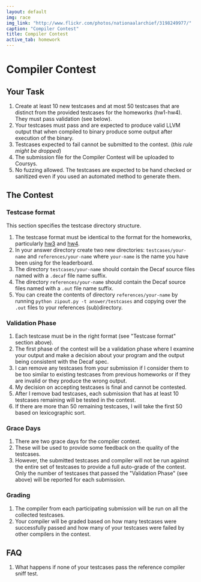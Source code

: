 ```yaml
---
layout: default
img: race
img_link: "http://www.flickr.com/photos/nationaalarchief/3198249977/"
caption: "Compiler Contest"
title: Compiler Contest
active_tab: homework
---
```


# Compiler Contest 

## Your Task

1. Create at least 10 new testcases and at most 50 testcases that are distinct from the provided testcases for the homeworks (hw1-hw4). They must pass validation (see below).
1. Your testcases must pass and are expected to produce valid LLVM output that when compiled to binary produce some output after execution of the binary. 
1. Testcases expected to fail cannot be submitted to the contest. (_this rule might be dropped_)
1. The submission file for the Compiler Contest will be uploaded to Coursys.
1. No fuzzing allowed. The testcases are expected to be hand checked or sanitized even if you used an automated method to generate them.

## The Contest

### Testcase format

This section specifies the testcase directory structure.

1. The testcase format must be identical to the format for the homeworks, particularly [hw3](hw3.html) and [hw4](hw4.html). 
1. In your answer directory create two new directories: `testcases/your-name` and `references/your-name` where `your-name` is the name you have been using for the leaderboard.
1. The directory `testcases/your-name` should contain the Decaf source files named with a `.decaf` file name suffix.
1. The directory `references/your-name` should contain the Decaf source files named with a `.out` file name suffix.
1. You can create the contents of directory `references/your-name` by running `python zipout.py -t answer/testcases` and copying over the `.out` files to your references (sub)directory.

### Validation Phase

1. Each testcase must be in the right format (see "Testcase format" section above).
1. The first phase of the contest will be a validation phase where I examine your output and make a decision about your program and the output being consistent with the Decaf spec.
1. I can remove any testcases from your submission if I consider them to be too similar to existing testcases from previous homeworks or if they are invalid or they produce the wrong output. 
1. My decision on accepting testcases is final and cannot be contested.
1. After I remove bad testcases, each submission that has at least 10 testcases remaining will be tested in the contest.
1. If there are more than 50 remaining testcases, I will take the first 50 based on lexicographic sort.

### Grace Days

1. There are two grace days for the compiler contest. 
1. These will be used to provide some feedback on the quality of the testcases.
1. However, the submitted testcases and compiler will not be run against the entire set of testcases to provide a full auto-grade of the contest. Only the number of testcases that passed the "Validation Phase" (see above) will be reported for each submission.

### Grading

1. The compiler from each participating submission will be run on all the collected testcases. 
1. Your compiler will be graded based on how many testcases were successfully passed and how many of your testcases were failed by other compilers in the contest.

## FAQ

1. What happens if none of your testcases pass the reference compiler sniff test.

